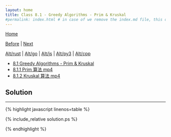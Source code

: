 ```yaml
---
layout: home
title: Class 8.1 - Greedy Algorithms - Prim & Kruskal
#permalink: index.html # in case of we remove the index.md file, this doc will be the index page
---
```


<div class="row">
<div class="columnStmt" markdown="1">

[Home](./README.md)

[Before](./class-7.5.md) | [Next](./class-8.2.md)

[Alt/rust](./Alt_rust/README.md) | [Alt/go](./Alt_c/README.md) | [Alt/js](./Alt_js/README.html) | [Alt/py3](./Alt_py3/README.md) | [Alt/cpp](./Alt_cpp/README.md) 

-   [8.1 Greedy Algorithms - Prim & Kruskal](https://www.geeksforgeeks.org/greedy-algorithms/)
-   [8.1.1 Prim 算法 mp4](https://data-structure.s3.us-west-1.amazonaws.com/8_%E7%AC%AC%E5%85%AB%E8%AE%B2+%E5%9B%BE%EF%BC%88%E4%B8%8B%EF%BC%89%5B%E9%99%88%E8%B6%8A%5D/8.1.1+Prim%E7%AE%97%E6%B3%95%EF%BC%8813%EF%BC%9A24%EF%BC%89_Hd.mp4)
-   [8.1.2 Kruskal 算法 mp4](https://data-structure.s3.us-west-1.amazonaws.com/8_%E7%AC%AC%E5%85%AB%E8%AE%B2+%E5%9B%BE%EF%BC%88%E4%B8%8B%EF%BC%89%5B%E9%99%88%E8%B6%8A%5D/8.1.2+Kruskal%E7%AE%97%E6%B3%95%EF%BC%8806%EF%BC%9A52%EF%BC%89_Hd.mp4)



</div>
<div class="columnSol" markdown="1">

## Solution
------

{% highlight javascript linenos=table %}

{% include_relative solution.ps %}

{% endhighlight %}

</div>
</div>
